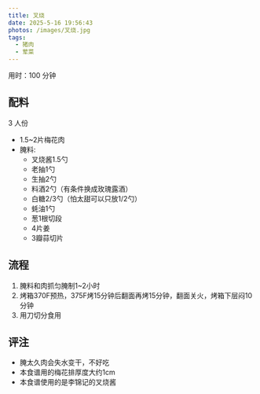 ```yaml
---
title: 叉烧
date: 2025-5-16 19:56:43
photos: /images/叉烧.jpg
tags:
  - 猪肉
  - 荤菜
---
```


用时：100 分钟

## 配料

3 人份

- 1.5~2片梅花肉
- 腌料:
  - 叉烧酱1.5勺
  - 老抽1勺
  - 生抽2勺
  - 料酒2勺（有条件换成玫瑰露酒）
  - 白糖2/3勺（怕太甜可以只放1/2勺）
  - 蚝油1勺
  - 葱1根切段
  - 4片姜
  - 3瓣蒜切片

<!--more-->

## 流程

1. 腌料和肉抓匀腌制1~2小时
2. 烤箱370F预热，375F烤15分钟后翻面再烤15分钟，翻面关火，烤箱下层闷10分钟
3. 用刀切分食用

## 评注

- 腌太久肉会失水变干，不好吃
- 本食谱用的梅花排厚度大约1cm
- 本食谱使用的是李锦记的叉烧酱
